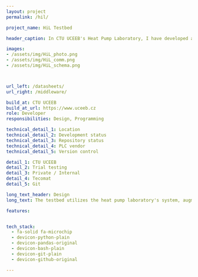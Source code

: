 ```yaml
---
layout: project
permalink: /hil/

project_name: HiL Testbed

header_caption: In CTU UCEEB's Heat Pump Laboratory, I have developed a Hardware-in-the-Loop testbed for testing heat pump systems with their controllers under realistic conditions. This method, distinct from conventional static tests, utilizes a concurrent building simulation to dynamically emulate real-world conditions, allowing for a comprehensive efficiency analysis and the integration of advanced control algorithms.

images: 
- /assets/img/HiL_photo.png
- /assets/img/HiL_comm.png
- /assets/img/HiL_schema.png



url_left: /datasheets/
url_right: /middleware/

build_at: CTU UCEEB
build_at_url: https://www.uceeb.cz
role: Developer
responsibilities: Design, Programming

technical_detail_1: Location
technical_detail_2: Development status
technical_detail_3: Repository status
technical_detail_4: PLC vendor
technical_detail_5: Version control

detail_1: CTU UCEEB
detail_2: Trial testing
detail_3: Private / Internal
detail_4: Tecomat
detail_5: Git

long_text_header: Design 
long_text: The testbed utilizes the heat pump laboratory's system, augmented with space heating and DHW emulators connected to a concurrent building simulation. The physical communication layer consists of a laboratory server communicating over Ethernet with multiple connected PLCs. This server runs a simulation program, communication middleware, and an dedicated HTTP server. Communication between the simulation program and the PLCs is facilitated by python middleware specifically developed for this purpose. The middleware uses the CFFI library for data exchange with the simulation kernel written in Fortran. During the simulation's initialization in the middleware, ModBus clients are opened, ensuring subsequent data transfer from the middleware to the individual PLCs via the ModBus TCP/IP protocol. Each PLC operates as a separate ModBus server. 

features:


tech_stack:
  - fa-solid fa-microchip
  - devicon-python-plain
  - devicon-pandas-original
  - devicon-bash-plain
  - devicon-git-plain
  - devicon-github-original

---
```

